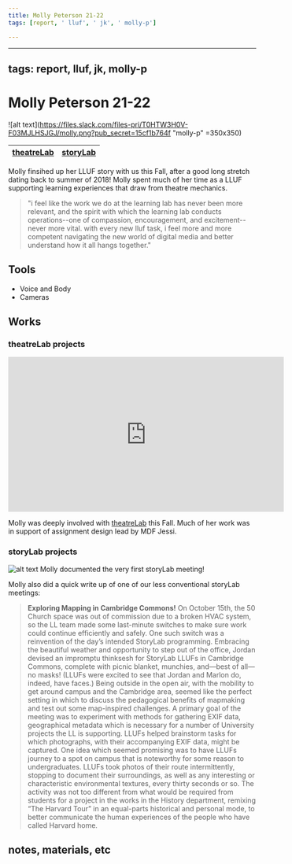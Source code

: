 ```yaml
---
title: Molly Peterson 21-22
tags: [report, ' lluf', ' jk', ' molly-p']

---
```


---
tags: report, lluf, jk, molly-p
---

# Molly Peterson 21-22

![alt text](https://files.slack.com/files-pri/T0HTW3H0V-F03MJLHSJGJ/molly.png?pub_secret=15cf1b764f "molly-p" =350x350)

| [theatreLab](/jRufmUA4RISruYhK1YVQvw) | [storyLab](/mvbV_y05Ru2JnyYig2ryqw) | 
| -------- | -------- | 

Molly finsihed up her LLUF story with us this Fall, after a good long stretch dating back to summer of 2018! Molly spent much of her time as a LLUF supporting learning experiences that draw from theatre mechanics.

> "i feel like the work we do at the learning lab has never been more relevant, and the spirit with which the learning lab conducts operations--one of compassion, encouragement, and excitement--never more vital. with every new lluf task, i feel more and more competent navigating the new world of digital media and better understand how it all hangs together."

## Tools
* Voice and Body
* Cameras


## Works

### theatreLab projects
<iframe width="560" height="315" src="https://www.youtube.com/embed/6oY-_zxxH3s" title="YouTube video player" frameborder="0" allow="accelerometer; autoplay; clipboard-write; encrypted-media; gyroscope; picture-in-picture" allowfullscreen></iframe>

Molly was deeply involved with [theatreLab](/jRufmUA4RISruYhK1YVQvw) this Fall. Much of her work was in support of assignment design lead by MDF Jessi.


### storyLab projects
![alt text](https://files.slack.com/files-pri/T0HTW3H0V-F03MEPQC5J4/fullsizerender-4.jpeg?pub_secret=f7bbeed6b1)
Molly documented the very first storyLab meeting!

Molly also did a quick write up of one of our less conventional storyLab meetings:

> **Exploring Mapping in Cambridge Commons!**
> On October 15th, the 50 Church space was out of commission due to a broken HVAC system, so the LL team made some last-minute switches to make sure work could continue efficiently and safely. One such switch was a reinvention of the day’s intended StoryLab programming. Embracing the beautiful weather and opportunity to step out of the office, Jordan devised an impromptu thinksesh for StoryLab LLUFs in Cambridge Commons, complete with picnic blanket, munchies, and—best of all—no masks! (LLUFs were excited to see that Jordan and Marlon do, indeed, have faces.) Being outside in the open air, with the mobility to get around campus and the Cambridge area, seemed like the perfect setting in which to discuss the pedagogical benefits of mapmaking and test out some map-inspired challenges. 
	A primary goal of the meeting was to experiment with methods for gathering EXIF data, geographical metadata which is necessary for a number of University projects the LL is supporting. LLUFs helped brainstorm tasks for which photographs, with their accompanying EXIF data, might be captured. One idea which seemed promising was to have LLUFs journey to a spot on campus that is noteworthy for some reason to undergraduates. LLUFs took photos of their route intermittently, stopping to document their surroundings, as well as any interesting or characteristic environmental textures, every thirty seconds or so. The activity was not too different from what would be required from students for a project in the works in the History department, remixing “The Harvard Tour” in an equal-parts historical and personal mode, to better communicate the human experiences of the people who have called Harvard home. 





## notes, materials, etc
